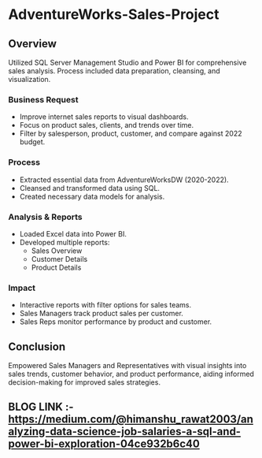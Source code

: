 # AdventureWorks-Sales-Project


## Overview
Utilized SQL Server Management Studio and Power BI for comprehensive sales analysis. Process included data preparation, cleansing, and visualization.

### Business Request
- Improve internet sales reports to visual dashboards.
- Focus on product sales, clients, and trends over time.
- Filter by salesperson, product, customer, and compare against 2022 budget.

### Process
- Extracted essential data from AdventureWorksDW (2020-2022).
- Cleansed and transformed data using SQL.
- Created necessary data models for analysis.

### Analysis & Reports
- Loaded Excel data into Power BI.
- Developed multiple reports:
  - Sales Overview
  - Customer Details
  - Product Details

### Impact
- Interactive reports with filter options for sales teams.
- Sales Managers track product sales per customer.
- Sales Reps monitor performance by product and customer.

## Conclusion
Empowered Sales Managers and Representatives with visual insights into sales trends, customer behavior, and product performance, aiding informed decision-making for improved sales strategies.

## BLOG LINK :- https://medium.com/@himanshu_rawat2003/analyzing-data-science-job-salaries-a-sql-and-power-bi-exploration-04ce932b6c40

